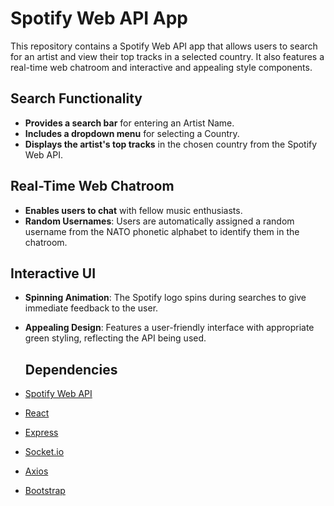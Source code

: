 # Spotify Web API App

This repository contains a Spotify Web API app that allows users to search for an artist and view their top tracks in a selected country. It also features a real-time web chatroom and interactive and appealing style components.

## Search Functionality

- **Provides a search bar** for entering an Artist Name.
- **Includes a dropdown menu** for selecting a Country.
- **Displays the artist's top tracks** in the chosen country from the Spotify Web API.

## Real-Time Web Chatroom

- **Enables users to chat** with fellow music enthusiasts.
- **Random Usernames**: Users are automatically assigned a random username from the NATO phonetic alphabet to identify them in the chatroom.

## Interactive UI

- **Spinning Animation**: The Spotify logo spins during searches to give immediate feedback to the user.
- **Appealing Design**: Features a user-friendly interface with appropriate green styling, reflecting the API being used.

  ## Dependencies

- [Spotify Web API](https://developer.spotify.com/documentation/web-api/) 
- [React](https://reactjs.org/) 
- [Express](https://expressjs.com/)
- [Socket.io](https://socket.io/)
- [Axios](https://axios-http.com/)
- [Bootstrap](https://getbootstrap.com/)
